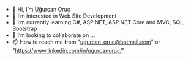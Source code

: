 - 👋 Hi, I’m Uğurcan Oruç
- 👀 I’m interested in Web Site Development
- 🌱 I’m currently learning C#, ASP.NET, ASP.NET Core and MVC, SQL, Bootstrap 
- 💞️ I’m looking to collaborate on ...
- 📫 How to reach me from "ugurcan-oruc@hotmail.com" or "https://www.linkedin.com/in/ugurcanoruc/"

